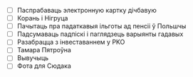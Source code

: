 

- [ ] Паспрабаваць электронную картку дічбавую
- [ ] Корань і Нігруца
- [ ] Пачытаць пра падаткавыя ільготы ад пенсіі ў Польшчы
- [ ] Падсумаваць падпіскі і паглядзець варыянты гадавых
- [ ] Разабрацца з інвеставаннем у PKO
- [ ] Тамара Пятроўна
- [ ] Вывучыць
- [ ] Фота для Сюдака
